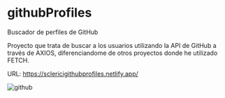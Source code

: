 
# githubProfiles
Buscador de perfiles de GitHub 

Proyecto que trata de buscar a los usuarios utilizando la API de GitHub a través de AXIOS, diferenciandome de otros proyectos donde he utilizado FETCH.

URL: https://sclericigithubprofiles.netlify.app/

![github](https://user-images.githubusercontent.com/68576069/118683312-a93b0080-b7d7-11eb-8161-7aead4912fa1.jpg)
